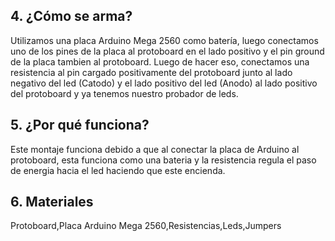 




## 4. ¿Cómo se arma?

Utilizamos una placa Arduino Mega 2560 como batería, luego conectamos uno de los pines de la placa al protoboard en el lado positivo y el pin ground de la placa tambien al protoboard. Luego de hacer eso, conectamos una resistencia al pin cargado positivamente del protoboard junto al lado negativo del led (Catodo) y el lado positivo del led (Anodo) al lado positivo del protoboard y ya tenemos nuestro probador de leds.

## 5. ¿Por qué funciona?

Este montaje funciona debido a que al conectar la placa de Arduino al protoboard, esta funciona como una bateria y la resistencia regula el paso de energia hacia el led haciendo que este encienda.

## 6. Materiales 

Protoboard,Placa Arduino Mega 2560,Resistencias,Leds,Jumpers
